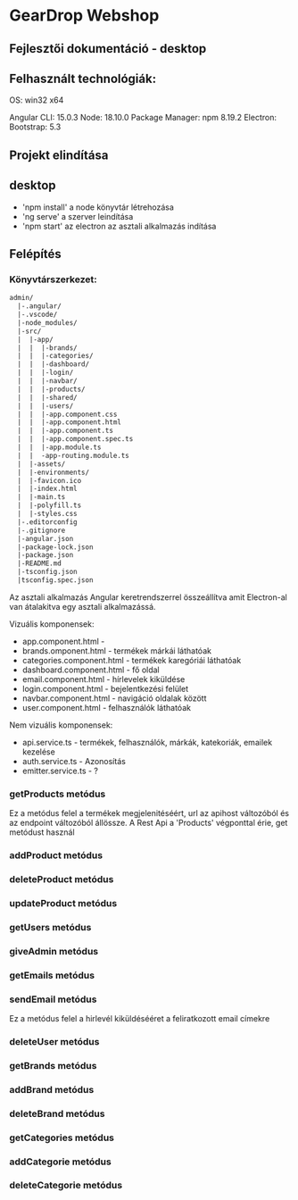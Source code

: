
# GearDrop Webshop
## Fejlesztői dokumentáció - desktop

## Felhasznált technológiák:

OS: win32 x64

Angular CLI: 15.0.3 
Node: 18.10.0 
Package Manager: npm 8.19.2
Electron: 
Bootstrap: 5.3

## Projekt elindítása

## desktop
  - 'npm install' a node könyvtár létrehozása
  - 'ng serve' a szerver leindítása
  - 'npm start' az electron az asztali alkalmazás indítása

## Felépítés

### Könyvtárszerkezet:

```txt
admin/
  |-.angular/
  |-.vscode/
  |-node_modules/
  |-src/
  |  |-app/
  |  |  |-brands/
  |  |  |-categories/
  |  |  |-dashboard/
  |  |  |-login/
  |  |  |-navbar/
  |  |  |-products/
  |  |  |-shared/
  |  |  |-users/
  |  |  |-app.component.css
  |  |  |-app.component.html
  |  |  |-app.component.ts
  |  |  |-app.component.spec.ts
  |  |  |-app.module.ts
  |  |  -app-routing.module.ts
  |  |-assets/
  |  |-environments/
  |  |-favicon.ico
  |  |-index.html
  |  |-main.ts
  |  |-polyfill.ts
  |  |-styles.css
  |-.editorconfig
  |-.gitignore
  |-angular.json
  |-package-lock.json
  |-package.json
  |-README.md
  |-tsconfig.json
  |tsconfig.spec.json
  ```
  
  Az asztali alkalmazás Angular keretrendszerrel összeállítva amit Electron-al van átalakitva egy asztali alkalmazássá.
  
  Vizuális komponensek:
  
  * app.component.html - 
  * brands.omponent.html - termékek márkái láthatóak
  * categories.component.html - termékek karegóriái láthatóak
  * dashboard.component.html - fő oldal
  * email.component.html - hírlevelek kiküldése
  * login.component.html - bejelentkezési felület
  * navbar.component.html - navigáció oldalak között
  * user.component.html - felhasználók láthatóak
  
  Nem vizuális komponensek:
  
   * api.service.ts - termékek, felhasználók, márkák, katekoriák, emailek kezelése
   * auth.service.ts - Azonosítás
   * emitter.service.ts - ?


  ### getProducts metódus
  
  Ez a metódus felel a termékek megjelenitéséért, url az apihost változóból és az endpoint változóból állössze. A Rest Api a 'Products' végponttal érie, get metódust     használ 
  
  ### addProduct metódus
  
  ### deleteProduct metódus
  
  ### updateProduct metódus
  
  ### getUsers metódus
  
  ### giveAdmin metódus
  
  ### getEmails metódus
  
  ### sendEmail metódus
  
  Ez a metódus felel a hirlevél kiküldésééret a feliratkozott email címekre 
  
  ### deleteUser metódus
  
  ### getBrands metódus
  
  ### addBrand metódus
  
  ### deleteBrand metódus
  
  ### getCategories metódus
  
  ### addCategorie metódus
  
  ### deleteCategorie metódus
  
  
  
  
  
  
  
  
  
  
  
  
  
  
  
  
  
  
  
  
  
  
  
  
  
  
  
